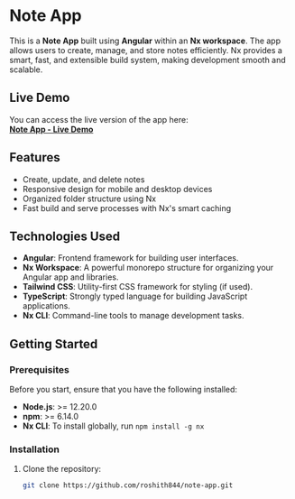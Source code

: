 # Note App

This is a **Note App** built using **Angular** within an **Nx workspace**. The app allows users to create, manage, and store notes efficiently. Nx provides a smart, fast, and extensible build system, making development smooth and scalable.

## Live Demo

You can access the live version of the app here:  
**[Note App - Live Demo](https://roshith844.github.io/note-app/)**

## Features

- Create, update, and delete notes
- Responsive design for mobile and desktop devices
- Organized folder structure using Nx
- Fast build and serve processes with Nx's smart caching

## Technologies Used

- **Angular**: Frontend framework for building user interfaces.
- **Nx Workspace**: A powerful monorepo structure for organizing your Angular app and libraries.
- **Tailwind CSS**: Utility-first CSS framework for styling (if used).
- **TypeScript**: Strongly typed language for building JavaScript applications.
- **Nx CLI**: Command-line tools to manage development tasks.

## Getting Started

### Prerequisites

Before you start, ensure that you have the following installed:

- **Node.js**: >= 12.20.0
- **npm**: >= 6.14.0
- **Nx CLI**: To install globally, run `npm install -g nx`

### Installation

1. Clone the repository:
   ```bash
   git clone https://github.com/roshith844/note-app.git
